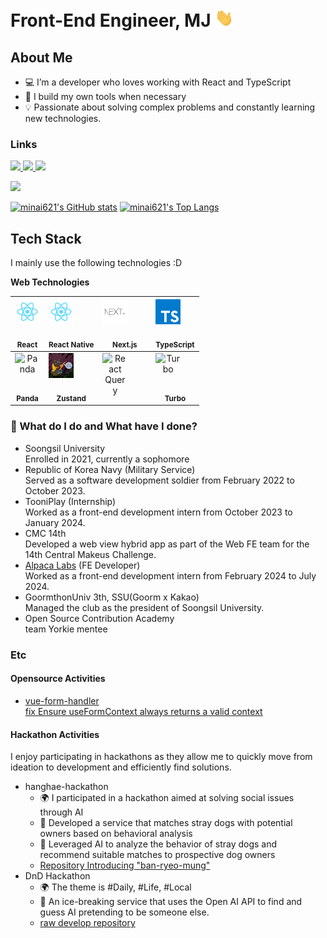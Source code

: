 <h1>Front-End Engineer, MJ <img  src="https://raw.githubusercontent.com/ABSphreak/ABSphreak/master/gifs/Hi.gif" width="30px"></h1>

## About Me
- 💻 I’m a developer who loves working with React and TypeScript
- 🔧 I build my own tools when necessary
- 💡 Passionate about solving complex problems and constantly learning new technologies.

### Links
<p>
<a href="mailto: minai621@naver.com">
  <img src="https://img.shields.io/badge/-MJ-03C75A?style=flat-square&logo=naver&logoColor=white&link=mailto:minai621@naver.com"/>
</a>
  
<a href="https://www.linkedin.com/in/mj-dev/">
 <img src="https://img.shields.io/badge/-MJ-blue?style=flat-square&logo=Linkedin&logoColor=white&link=https://www.linkedin.com/in/mj-dev/"/>
</a>

<!--<a href="https://velog.io/@mindev/posts">
<img src="https://img.shields.io/badge/-velog-green?style=flat-square&logo=twitter&logoColor=white&link=https://velog.io/@mindev/posts"/>
</a>-->
<a href="https://mj-dev.site">
  <img src="https://img.shields.io/badge/-personal_blog-green?style=flat-square&logo=twitter&logoColor=white&link=https://mj-dev.site"/>
</a>
</p>

![](https://komarev.com/ghpvc/?username=minai621&color=blue) <br/>

[![minai621's GitHub stats](https://github-readme-stats.vercel.app/api?username=minai621)](https://github.com/anuraghazra/github-readme-stats)
[![minai621's Top Langs](https://github-readme-stats.vercel.app/api/top-langs/?username=minai621&layout=compact)](https://github.com/delay-100/github-readme-stats)
 


## Tech Stack

I mainly use the following technologies :D

**Web Technologies**

| <div align="center" style="height: 80px; display: flex; flex-direction: column; justify-content: space-between;"><img title="React" alt="React" width="40px" src="https://raw.githubusercontent.com/github/explore/master/topics/react/react.png"><br><sub style="font-weight: bold;">React</sub></div> | <div align="center" style="height: 80px; display: flex; flex-direction: column; justify-content: space-between;"><img title="React Native" alt="React Native" width="40px" src="https://raw.githubusercontent.com/github/explore/master/topics/react-native/react-native.png"><br><sub style="font-weight: bold;">React Native</sub></div> | <div align="center" style="height: 80px; display: flex; flex-direction: column; justify-content: space-between;"><img title="Next.js" alt="Next.js" width="40px" src="https://raw.githubusercontent.com/github/explore/main/topics/nextjs/nextjs.png"><br><sub style="font-weight: bold;">Next.js</sub></div> | <div align="center" style="height: 80px; display: flex; flex-direction: column; justify-content: space-between;"><img title="TypeScript" alt="TypeScript" width="40px" src="https://raw.githubusercontent.com/github/explore/main/topics/typescript/typescript.png"><br><sub style="font-weight: bold;">TypeScript</sub></div> |
|--|--|--|--|
| <div align="center" style="height: 80px; display: flex; flex-direction: column; justify-content: space-between;"><img title="Panda" alt="Panda" width="40px" src="https://github.com/minai621/minai621/assets/80272444/632e3752-5af8-471a-a916-20401398228e"><br><sub style="font-weight: bold;">Panda</sub></div> | <div align="center" style="height: 80px; display: flex; flex-direction: column; justify-content: space-between;"><img title="Zustand" alt="Zustand" width="40px" src="https://raw.githubusercontent.com/github/explore/main/topics/zustand/zustand.png"><br><sub style="font-weight: bold;">Zustand</sub></div> | <div align="center" style="height: 80px; display: flex; flex-direction: column; justify-content: space-between;"><img title="React Query" alt="React Query" width="40px" src="https://github.com/minai621/minai621/assets/80272444/5a772f8f-a368-43a8-98ad-734e2cedd98d"><br><sub style="font-weight: bold;">React Query</sub></div> | <div align="center" style="height: 80px; display: flex; flex-direction: column; justify-content: space-between;"><img title="Turbo" alt="Turbo" width="40px" src="https://github.com/minai621/minai621/assets/80272444/de1a370e-feac-4d56-b5bf-c7a074bc57be"><br><sub style="font-weight: bold;">Turbo</sub></div> |


### 🌱 What do I do and What have I done?

- Soongsil University <br />
Enrolled in 2021, currently a sophomore
- Republic of Korea Navy (Military Service) <br />
Served as a software development soldier from February 2022 to October 2023.
- TooniPlay (Internship) <br />
Worked as a front-end development intern from October 2023 to January 2024.
- CMC 14th <br />
Developed a web view hybrid app as part of the Web FE team for the 14th Central Makeus Challenge.
- [Alpaca Labs](https://www.alphaca.kr/) (FE Developer) <br />
Worked as a front-end development intern from February 2024 to July 2024.
- GoormthonUniv 3th, SSU(Goorm x Kakao) <br />
Managed the club as the president of Soongsil University.
- Open Source Contribution Academy <br />
team Yorkie mentee


### Etc

#### Opensource Activities
- [vue-form-handler](https://www.github.com/dbssman/vue-form-handler)  <br />
[fix Ensure useFormContext always returns a valid context](https://github.com/dbssman/vue-form-handler/pull/74)

#### Hackathon Activities
I enjoy participating in hackathons as they allow me to quickly move from ideation to development and efficiently find solutions.

- hanghae-hackathon <br/>
  - 🌍 I participated in a hackathon aimed at solving social issues through AI<br/>
  - 🐶 Developed a service that matches stray dogs with potential owners based on behavioral analysis<br/>
  - 🤖 Leveraged AI to analyze the behavior of stray dogs and recommend suitable matches to prospective dog owners
  - [Repository Introducing "ban-ryeo-mung"](https://github.com/hanghae-hackathon/100-frontend)
- DnD Hackathon
  - 🌍 The theme is #Daily, #Life, #Local
  - 🤖 An ice-breaking service that uses the Open AI API to find and guess AI pretending to be someone else.
  - [raw develop repository](https://github.com/eyeco-org/frontend)


